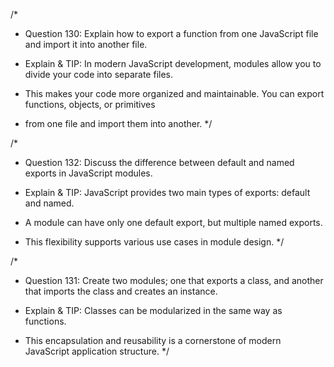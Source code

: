 /\*

- Question 130: Explain how to export a function from one JavaScript file and import it into another file.

- Explain & TIP: In modern JavaScript development, modules allow you to divide your code into separate files.
- This makes your code more organized and maintainable. You can export functions, objects, or primitives
- from one file and import them into another.
  \*/

/\*

- Question 132: Discuss the difference between default and named exports in JavaScript modules.

- Explain & TIP: JavaScript provides two main types of exports: default and named.
- A module can have only one default export, but multiple named exports.
- This flexibility supports various use cases in module design.
  \*/

/\*

- Question 131: Create two modules; one that exports a class, and another that imports the class and creates an instance.

- Explain & TIP: Classes can be modularized in the same way as functions.
- This encapsulation and reusability is a cornerstone of modern JavaScript application structure.
  \*/
